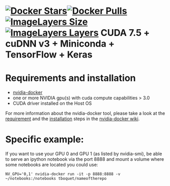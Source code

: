 [![Docker Stars](https://img.shields.io/docker/stars/tboquet/kenacuflow7c2.svg)](https://hub.docker.com/r/tboquet/kenacuflow7c2/)[![Docker Pulls](https://img.shields.io/docker/pulls/tboquet/kenacuflow7c2.svg)](https://hub.docker.com/r/tboquet/kenacuflow7c2/)[![ImageLayers Size](https://img.shields.io/imagelayers/image-size/tboquet/kenacuflow7c2/latest.svg)](https://imagelayers.io/?images=tboquet%2Fkenacuflow7c2:latest)[![ImageLayers Layers](https://img.shields.io/imagelayers/layers/tboquet/kenacuflow7c2/latest.svg)](https://imagelayers.io/?images=tboquet%2Fkenacuflow7c2:latest)
**CUDA 7.5 + cuDNN v3 + Miniconda + TensorFlow + Keras**
========================================================

**Requirements and installation**
==================================
- [nvidia-docker](https://github.com/NVIDIA/nvidia-docker)
- one or more NVIDIA gpu(s) with cuda compute capabilities > 3.0
- CUDA driver installed on the Host OS

For more information about the nvidia-docker tool, please take a look at the [requirement](https://github.com/NVIDIA/nvidia-docker/wiki/CUDA#requirements) and the [installation](https://github.com/NVIDIA/nvidia-docker/wiki/Installation) steps in the [nvidia-docker wiki](https://github.com/NVIDIA/nvidia-docker/wiki).

**Specific example:**
======================
If you want to use your GPU 0 and GPU 1 (as listed by nvidia-smi), be able to serve an ipython notebook via the port 8888 and mount a volume where some notebooks are located you could use:
```
NV_GPU='0,1' nvidia-docker run -it -p 8888:8888 -v ~/notebooks:/notebooks tboquet/nameoftherepo
```
